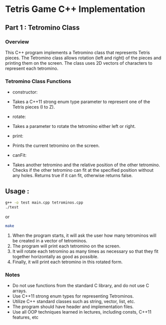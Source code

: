 # Tetris Game C++ Implementation

## Part 1 : Tetromino Class

### Overview

This C++ program implements a Tetromino class that represents Tetris pieces. The Tetromino class allows rotation (left and right) of the pieces and printing them on the screen. The class uses 2D vectors of characters to represent each tetromino.

### Tetromino Class Functions

* constructor:

- Takes a C++11 strong enum type parameter to represent one of the Tetris pieces (I to Z).

* rotate:

- Takes a parameter to rotate the tetromino either left or right.

* print:

- Prints the current tetromino on the screen.

* canFit:

- Takes another tetromino and the relative position of the other tetromino.
Checks if the other tetromino can fit at the specified position without any holes.
Returns true if it can fit, otherwise returns false.

## Usage :

```bash
g++ -o test main.cpp tetrominos.cpp
./test
```
or

```bash
make
```

1. When the program starts, it will ask the user how many tetrominos will be created in a vector of tetrominos.
2. The program will print each tetromino on the screen.
3. It will rotate each tetromino as many times as necessary so that they fit together horizontally as good as possible.
4. Finally, it will print each tetromino in this rotated form.

### Notes

- Do not use functions from the standard C library, and do not use C arrays.
- Use C++11 strong enum types for representing Tetrominos.
- Utilize C++ standard classes such as string, vector, list, etc.
- The program should have header and implementation files.
- Use all OOP techniques learned in lectures, including consts, C++11 features, etc

